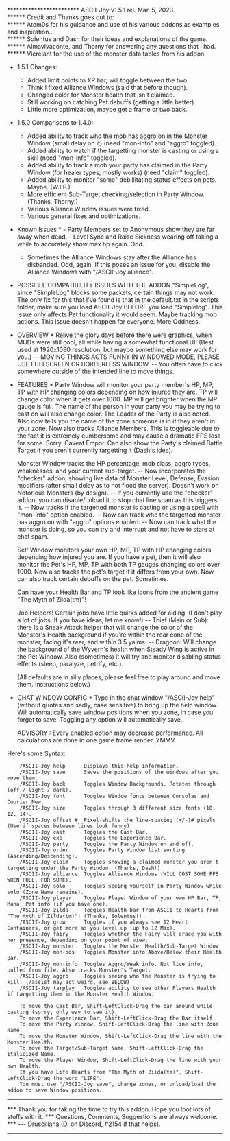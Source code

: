************************ ASCII-Joy v1.5.1  rel. Mar. 5, 2023          
****** Credit and Thanks goes out to:           
****** Atom0s for his guidance and use of his various addons as examples and inspiration...           
****** Solentus and Dash for their ideas and explanations of the game.            
****** Almavivaconte, and Thorny for answering any questions that I had.           
****** Vicrelant for the use of the monster data tables from his addon.            

* 1.5.1 Changes:
     - Added limit points to XP bar, will toggle between the two.
     - Think I fixed Alliance Windows (said that before though).
     - Changed color for Monster health that isn't claimed.
     - Still working on catching Pet debuffs (getting a little better).
     - Little more optimization, maybe get a frame or two back.

* 1.5.0 Comparisons to 1.4.0:
     - Added ability to track who the mob has aggro on in the Monster Window (small delay on it) (need "mon-info" and "aggro" toggled).
     - Added ability to watch if the targetting monster is casting or using a skiil (need "mon-info" toggled).
     - Added ability to track a mob your party has claimed in the Party Window (for healer types, mostly works) (need "claim" toggled).
     - Added ability to monitor "some" debillitating status effects on pets. Maybe. (W.I.P.)
     - More efficient Sub-Target checking/selection in Party Window. (Thanks, Thorny!)
     - Various Alliance Window issues were fixed.
     - Various general fixes and optimizations.

- Known Issues * - Party Members set to Anonymous show they are far away when dead.    - Level Sync and Raise Sickness wearing off taking a while to accurately show max hp again. Odd.
     - Sometimes the Alliance Windows stay after the Alliance has disbanded. Odd, again. If this poses an issue for you, disable 
       the Alliance Windows with "/ASCII-Joy alliance".

- POSSIBLE COMPATIBILITY ISSUES WITH THE ADDON "SimpleLog", since "SimpleLog" blocks some packets, certain things may not work. 
    The only fix for this that I've found is that in the default.txt in the scripts folder, make sure you load ASCII-Joy 
    BEFORE you load "Simplelog". This issue only affects Pet functionality it would seem. Maybe tracking mob actions. 
    This issue doesn't happen for everyone. More Oddness.

* OVERVIEW *
    Relive the glory days before there were graphics, when MUDs were still cool, all while having a somewhat functional UI!
	(Best used at 1920x1080 resolution, but maybe something else may work for you.) 
        -- MOVING THINGS ACTS FUNNY IN WINDOWED MODE, PLEASE USE FULLSCREEN OR BORDERLESS WINDOW.
        -- You often have to click somewhere outside of the intended line to move things. 

* FEATURES *
    Party Window will monitor your party member's HP, MP, TP with HP changing colors depending on how injured they are.
	TP will change color when it gets over 1000. MP will get brighter when the MP gauge is full. The name of the person
	in your party you may be trying to cast on will also change color. The Leader of the Party is also noted. Also now
        tells you the name of the zone someone is in if they aren't in your zone. Now also tracks Alliance Members. This is
        toggleable due to the fact it is extremely cumbersome and may cause a dramatic FPS loss for some. Sorry. Caveat Empor.
        Can also show the Party's claimed Battle Target if you aren't currently targetting it (Dash's idea). 

    Monster Window tracks the HP percentage, mob class, aggro types, weaknesses, and your current sub-target.
        -- Now incorporates the "checker" addon, showing live data of Monster Level, Defense, Evasion modifiers 
		(after small delay as to not flood the server). Doesn't work on Notorious Monsters (by design).
	-- If you currently use the "checker" addon, you can disable/unload it to stop chat line spam as this triggers it.
        -- Now tracks if the targetted monster is casting or using a spell with "mon-info" option enabled.
        -- Now can track who the targetted monster has aggro on with "aggro" options enabled. 
        -- Now can track what the monster is doing, so you can try and interrupt and not have to stare at chat spam.

    Self Window monitors your own HP, MP, TP with HP changing colors depending how injured you are. If you have a pet, then
	it will also monitor the Pet's HP, MP, TP with both TP gauges changing colors over 1000. Now also tracks the pet's
        target if it differs from your own. Now can also track certain debuffs on the pet. Sometimes.

    Can have your Health Bar and TP look like Icons from the ancient game "The Myth of Zilda(tm)"!

    Job Helpers! Certain jobs have little quirks added for aiding: (I don't play a lot of jobs. If you have ideas, let me know!)
        -- Thief (Main or Sub): there is a Sneak Attack helper that will change the color of the Monster's Health background
           if you're within the rear cone of the monster, facing it's rear, and within 3.5 yalms.
        -- Dragoon: Will change the background of the Wyvern's health when Steady Wing is active in the Pet Window. Also (sometimes)
           it will try and monitor disabling status effects (sleep, paralyze, petrify, etc.).
          

    (All defaults are in silly places, please feel free to play around and move them. Instructions below.)

* CHAT WINDOW CONFIG *
    Type in the chat window "/ASCII-Joy help" (without quotes and sadly, case sensitive) to bring up the help window.
	Will automatically save window positions when you zone, in case you forget to save.	
	Toggling any option will automatically save.

    ADVISORY : Every enabled option may decrease performance. All calculations are done in one game frame render. YMMV.

Here's some Syntax:

        /ASCII-Joy help      Displays this help information.
        /ASCII-Joy save      Saves the positions of the windows after you move them.
        /ASCII-Joy back      Toggles Window Backgrounds. Rotates through (off / light / dark).
        /ASCII-Joy font      Toggles Window fonts between Consolas and Courier New.
        /ASCII-Joy size      Toggles through 3 different size fonts (10, 12, 14).
        /ASCII-Joy offset #  Pixel-shifts the line-spacing (+/-)# pixels (Use if spaces between lines look funny).
        /ASCII-Joy cast      Toggles the Cast Bar.
        /ASCII-Joy exp       Toggles the Experience Bar.
        /ASCII-Joy party     Toggles the Party Window on and off.
        /ASCII-Joy order     Toggles Party Window list sorting (Ascending/Descending).
        /ASCII-Joy claim     Toggles showing a claimed monster you aren't targetting under the Party Window. (Thanks, Dash!)
        /ASCII-Joy alliance  Toggles Alliance Windows (WILL COST SOME FPS WHEN FULL, FOR SURE).
        /ASCII-Joy solo      Toggles seeing yourself in Party Window while solo (Zone Name remains).
        /ASCII-Joy player    Toggles Player Window of your own HP Bar, TP, Mana, Pet info (if you have one).
        /ASCII-Joy zilda     Toggles Health bar from ASCII to Hearts from "The Myth of Zilda(tm)"! (Thanks, Solentus!)
        /ASCII-Joy grow      Toggles if you always see 12 Heart Containers, or get more as you level up (up to 12 Max).
        /ASCII-Joy fairy     Toggles whether the Fairy will grace you with her presence, depending on your point of view.
        /ASCII-Joy monster   Toggles the Monster Health/Sub-Target Window
        /ASCII-Joy mon-pos   Toggles Monster info Above/Below their Health Bar.
        /ASCII-Joy mon-info  Toggles Aggro/Weak info. Not live info, pulled from file. Also tracks Monster's Target.
        /ASCII-Joy aggro     Toggles seeing who the Monster is trying to kill. (/assist may act weird, see BELOW)
        /ASCII-Joy tarplay   Toggles ability to see other Players Health if targetting them in the Monster Health Window.
        
        To move the Cast Bar, Shift-LeftClick-Drag the bar around while casting (sorry, only way to see it).
        To move the Experience Bar, Shift-LeftClick-Drag the Bar itself.
        To move the Party Window, Shift-LeftClick-Drag the line with Zone Name.
        To move the Monster Window, Shift-LeftClick-Drag the line with the Monster Health.
        To move the Target/Sub-Target Name, Shift-LeftClick-Drag the italicized Name.
        To move the Player Window, Shift-LeftClick-Drag the line with your own Health.
        If you have Life Hearts from "The Myth of Zilda(tm)", Shift-LeftClick-Drag the word "LIFE".
        You must use "/ASCII-Joy save", change zones, or unload/load the addon to save Window positions.

***
*** Thank you for taking the time to try this addon. Hope you loot lots of stuffs with it.
*** Questions, Comments, Suggestions are always welcome.
*** --- Drusciliana (D. on Discord, #2154 if that helps).
***   

	
